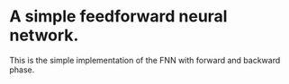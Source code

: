 # A simple feedforward neural network.

This is the simple implementation of the FNN with forward and backward phase. 
